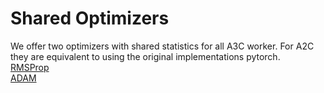 # Shared Optimizers

We offer two optimizers with shared statistics for all A3C worker. 
For A2C they are equivalent to using the original implementations pytorch.  
[RMSProp](./SharedRMSProp.py)  
[ADAM](./SharedAdam.py) 